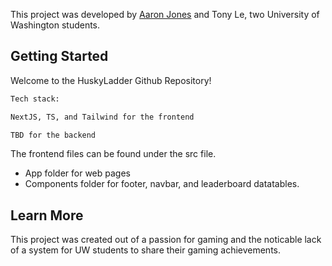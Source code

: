 This project was developed by [Aaron Jones](https://www.linkedin.com/in/aaron-matthew-jones) and Tony Le, two University of Washington students.

## Getting Started

Welcome to the HuskyLadder Github Repository!
```bash
Tech stack:

NextJS, TS, and Tailwind for the frontend

TBD for the backend
```

The frontend files can be found under the src file.

- App folder for web pages
- Components folder for footer, navbar, and leaderboard datatables.

## Learn More

This project was created out of a passion for gaming and the noticable lack of a system for UW students to share their gaming achievements.
